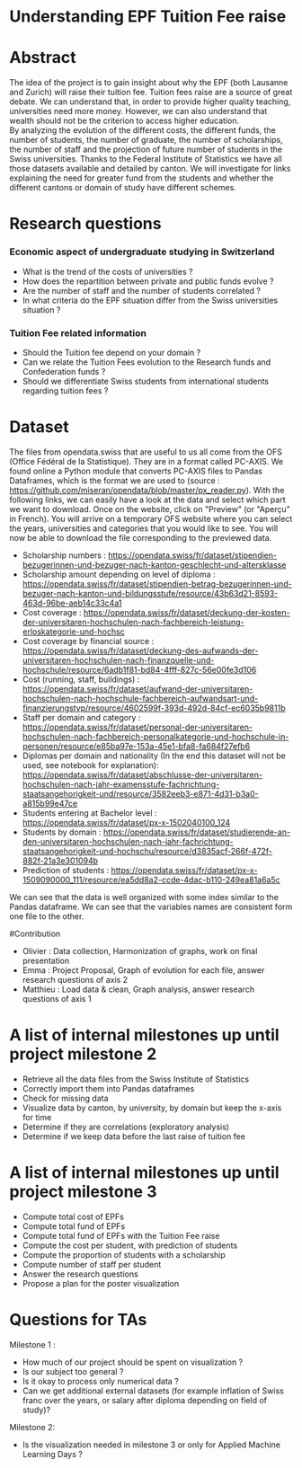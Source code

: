 # Understanding EPF Tuition Fee raise

# Abstract

The idea of the project is to gain insight about why the EPF (both Lausanne and Zurich) will raise their tuition fee. Tuition fees raise are a source of great debate. We can understand that, in order to provide higher quality teaching, universities need more money. However, we can also understand that wealth should not be the criterion to access higher education.  
By analyzing the evolution of the different costs, the different funds, the number of students, the number of graduate, the number of scholarships, the number of staff and the projection of future number of students in the Swiss universities. Thanks to the Federal Institute of Statistics we have all those datasets available and detailed by canton. We will investigate for links explaining the need for greater fund from the students and whether the different cantons or domain of study have different schemes.


# Research questions

### Economic aspect of undergraduate studying in Switzerland
- What is the trend of the costs of universities ?
- How does the repartition between private and public funds evolve ?
- Are the number of staff and the number of students correlated ?
- In what criteria do the EPF situation differ from the Swiss universities situation ?

### Tuition Fee related information
- Should the Tuition fee depend on your domain ?
- Can we relate the Tuition Fees evolution to the Research funds and Confederation funds ?
- Should we differentiate Swiss students from international students regarding tuition fees ?

# Dataset

The files from opendata.swiss that are useful to us all come from the OFS (Office Fédéral de la Statistique). They are in a format called PC-AXIS. We found online a Python module that converts PC-AXIS files to Pandas Dataframes, which is the format we are used to (source : https://github.com/miseran/opendata/blob/master/px_reader.py).
With the following links, we can easily have a look at the data and select which part we want to download. Once on the website, click on "Preview" (or "Aperçu" in French). You will arrive on a temporary OFS website where you can select the years, universities and categories that you would like to see. You will now be able to download the file corresponding to the previewed data.

- Scholarship numbers : https://opendata.swiss/fr/dataset/stipendien-bezugerinnen-und-bezuger-nach-kanton-geschlecht-und-altersklasse
- Scholarship amount depending on level of diploma : https://opendata.swiss/fr/dataset/stipendien-betrag-bezugerinnen-und-bezuger-nach-kanton-und-bildungsstufe/resource/43b63d21-8593-463d-96be-aeb14c33c4a1
- Cost coverage : https://opendata.swiss/fr/dataset/deckung-der-kosten-der-universitaren-hochschulen-nach-fachbereich-leistung-erloskategorie-und-hochsc
- Cost coverage by financial source : https://opendata.swiss/fr/dataset/deckung-des-aufwands-der-universitaren-hochschulen-nach-finanzquelle-und-hochschule/resource/6adb1f81-bd84-4fff-827c-56e00fe3d106
- Cost (running, staff, buildings) : https://opendata.swiss/fr/dataset/aufwand-der-universitaren-hochschulen-nach-hochschule-fachbereich-aufwandsart-und-finanzierungstyp/resource/4602599f-393d-492d-84cf-ec6035b9811b
- Staff per domain and category : https://opendata.swiss/fr/dataset/personal-der-universitaren-hochschulen-nach-fachbereich-personalkategorie-und-hochschule-in-personen/resource/e85ba97e-153a-45e1-bfa8-fa684f27efb6
- Diplomas per domain and nationality (In the end this dataset will not be used, see notebook for explanation): https://opendata.swiss/fr/dataset/abschlusse-der-universitaren-hochschulen-nach-jahr-examensstufe-fachrichtung-staatsangehorigkeit-und/resource/3582eeb3-e871-4d31-b3a0-a815b99e47ce
- Students entering at Bachelor level : https://opendata.swiss/fr/dataset/px-x-1502040100_124
- Students by domain : https://opendata.swiss/fr/dataset/studierende-an-den-universitaren-hochschulen-nach-jahr-fachrichtung-staatsangehorigkeit-und-hochschu/resource/d3835acf-266f-472f-882f-21a3e301094b
- Prediction of students : https://opendata.swiss/fr/dataset/px-x-1509090000_111/resource/ea5dd8a2-ccde-4dac-b110-249ea81a6a5c

We can see that the data is well organized with some index similar to the Pandas dataframe. We can see that the variables names are consistent form one file to the other.

#Contribution
- Olivier : Data collection, Harmonization of graphs, work on final presentation
- Emma : Project Proposal, Graph of evolution for each file, answer research questions of axis 2
- Matthieu : Load data & clean, Graph analysis, answer research questions of axis 1


# A list of internal milestones up until project milestone 2

- Retrieve all the data files from the Swiss Institute of Statistics
- Correctly import them into Pandas dataframes
- Check for missing data
- Visualize data by canton, by university, by domain but keep the x-axis for time
- Determine if they are correlations (exploratory analysis)
- Determine if we keep data before the last raise of tuition fee

# A list of internal milestones up until project milestone 3
- Compute total cost of EPFs
- Compute total fund of EPFs
- Compute total fund of EPFs with the Tuition Fee raise
- Compute the cost per student, with prediction of students
- Compute the proportion of students with a scholarship
- Compute number of staff per student
- Answer the research questions
- Propose a plan for the poster visualization

# Questions for TAs
Milestone 1 :
- How much of our project should be spent on visualization ?
- Is our subject too general ?
- Is it okay to process only numerical data ?
- Can we get additional external datasets (for example inflation of Swiss franc over the years, or salary after diploma depending on field of study)?

Milestone 2:
- Is the visualization needed in milestone 3 or only for Applied Machine Learning Days ?
